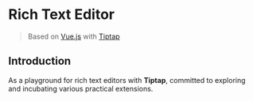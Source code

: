# Rich Text Editor

> Based on [Vue.js](https://vuejs.org/) with [Tiptap](https://tiptap.dev/)

## Introduction

As a playground for rich text editors with **Tiptap**, committed to exploring and incubating various practical extensions.
